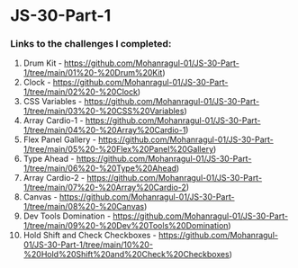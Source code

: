 # JS-30-Part-1

### Links to the challenges I completed:

01. Drum Kit - https://github.com/Mohanragul-01/JS-30-Part-1/tree/main/01%20-%20Drum%20Kit)
02. Clock - https://github.com/Mohanragul-01/JS-30-Part-1/tree/main/02%20-%20Clock)
03. CSS Variables - https://github.com/Mohanragul-01/JS-30-Part-1/tree/main/03%20-%20CSS%20Variables)
04. Array Cardio-1 - https://github.com/Mohanragul-01/JS-30-Part-1/tree/main/04%20-%20Array%20Cardio-1)
05. Flex Panel Gallery - https://github.com/Mohanragul-01/JS-30-Part-1/tree/main/05%20-%20Flex%20Panel%20Gallery)
06. Type Ahead - https://github.com/Mohanragul-01/JS-30-Part-1/tree/main/06%20-%20Type%20Ahead)
07. Array Cardio-2 - https://github.com/Mohanragul-01/JS-30-Part-1/tree/main/07%20-%20Array%20Cardio-2)
08. Canvas - https://github.com/Mohanragul-01/JS-30-Part-1/tree/main/08%20-%20Canvas)
09. Dev Tools Domination - https://github.com/Mohanragul-01/JS-30-Part-1/tree/main/09%20-%20Dev%20Tools%20Domination)
10. Hold Shift and Check Checkboxes - https://github.com/Mohanragul-01/JS-30-Part-1/tree/main/10%20-%20Hold%20Shift%20and%20Check%20Checkboxes)
